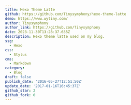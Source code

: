 ```yaml
---
title: Hexo Theme Latte
github: https://github.com/Tinysymphony/hexo-theme-latte
demo: https://www.wytiny.com/
author: Tinysymphony
author_link: https://github.com/Tinysymphony
date: 2023-11-30T13:28:37.635Z
description: Hexo theme latte used on my blog.
ssg:
  - Hexo
css:
  - Stylus
cms:
  - Markdown
category:
  - Blog
draft: false
publish_date: '2016-05-27T12:51:50Z'
update_date: '2017-01-16T16:45:37Z'
github_star: 2
github_fork: 0
---
```

